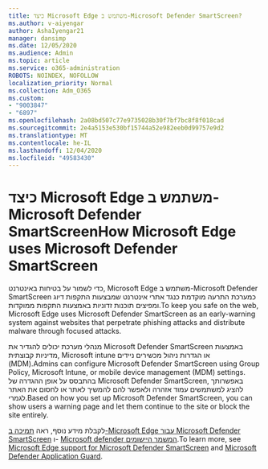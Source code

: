 ```yaml
---
title: כיצד Microsoft Edge משתמש ב-Microsoft Defender SmartScreen?
ms.author: v-aiyengar
author: AshaIyengar21
manager: dansimp
ms.date: 12/05/2020
ms.audience: Admin
ms.topic: article
ms.service: o365-administration
ROBOTS: NOINDEX, NOFOLLOW
localization_priority: Normal
ms.collection: Adm_O365
ms.custom:
- "9003847"
- "6897"
ms.openlocfilehash: 2a08bd507c77e9735028b30f7bf7bc8f8f018cad
ms.sourcegitcommit: 2e4a5153e530bf15744a52e982eeb0d99757e9d2
ms.translationtype: MT
ms.contentlocale: he-IL
ms.lasthandoff: 12/04/2020
ms.locfileid: "49583430"
---
```

# <a name="how-microsoft-edge-uses-microsoft-defender-smartscreen"></a><span data-ttu-id="2429a-102">כיצד Microsoft Edge משתמש ב-Microsoft Defender SmartScreen</span><span class="sxs-lookup"><span data-stu-id="2429a-102">How Microsoft Edge uses Microsoft Defender SmartScreen</span></span>

<span data-ttu-id="2429a-103">כדי לשמור על בטיחות באינטרנט, Microsoft Edge משתמש ב-Microsoft Defender SmartScreen כמערכת התרעה מוקדמת כנגד אתרי אינטרנט שמבצעות התקפות דיוג ומפיצים תוכנות זדוניות באמצעות התקפות ממוקדות.</span><span class="sxs-lookup"><span data-stu-id="2429a-103">To keep you safe on the web, Microsoft Edge uses Microsoft Defender SmartScreen as an early-warning system against websites that perpetrate phishing attacks and distribute malware through focused attacks.</span></span>

<span data-ttu-id="2429a-104">מנהלי מערכת יכולים להגדיר את Microsoft Defender SmartScreen באמצעות מדיניות קבוצתית, Microsoft intune או הגדרות ניהול מכשירים ניידים (MDM).</span><span class="sxs-lookup"><span data-stu-id="2429a-104">Admins can configure Microsoft Defender SmartScreen using Group Policy, Microsoft Intune, or mobile device management (MDM) settings.</span></span> <span data-ttu-id="2429a-105">בהתבסס על אופן ההגדרה של Microsoft Defender SmartScreen, באפשרותך להציג למשתמשים עמוד אזהרה ולאפשר להם להמשיך לאתר או לחסום את האתר לגמרי.</span><span class="sxs-lookup"><span data-stu-id="2429a-105">Based on how you set up Microsoft Defender SmartScreen, you can show users a warning page and let them continue to the site or block the site entirely.</span></span>

<span data-ttu-id="2429a-106">לקבלת מידע נוסף, ראה [תמיכה ב-Microsoft Edge עבור Microsoft Defender SmartScreen](https://go.microsoft.com/fwlink/?linkid=2133081) ו- [Microsoft defender המשמר היישומים](https://go.microsoft.com/fwlink/?linkid=2132839).</span><span class="sxs-lookup"><span data-stu-id="2429a-106">To learn more, see [Microsoft Edge support for Microsoft Defender SmartScreen](https://go.microsoft.com/fwlink/?linkid=2133081) and [Microsoft Defender Application Guard](https://go.microsoft.com/fwlink/?linkid=2132839).</span></span>